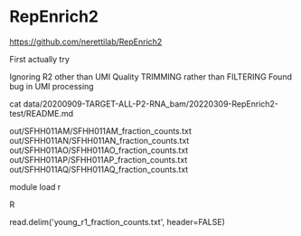 
#	RepEnrich2

https://github.com/nerettilab/RepEnrich2

First actually try

Ignoring R2 other than UMI
Quality TRIMMING rather than FILTERING
Found bug in UMI processing




cat data/20200909-TARGET-ALL-P2-RNA_bam/20220309-RepEnrich2-test/README.md 






out/SFHH011AM/SFHH011AM_fraction_counts.txt
out/SFHH011AN/SFHH011AN_fraction_counts.txt
out/SFHH011AO/SFHH011AO_fraction_counts.txt
out/SFHH011AP/SFHH011AP_fraction_counts.txt
out/SFHH011AQ/SFHH011AQ_fraction_counts.txt


module load r

R

read.delim('young_r1_fraction_counts.txt', header=FALSE)
